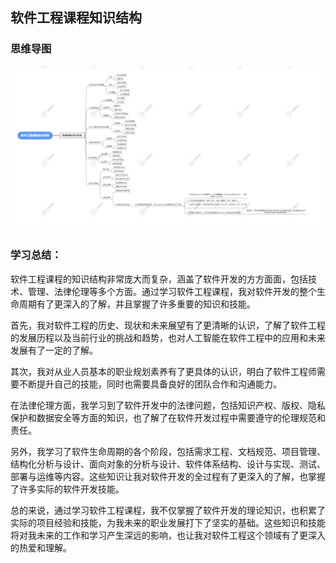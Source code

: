 ## 软件工程课程知识结构

### 思维导图

![思维导图](https://raw.githubusercontent.com/mitiy001/PicGo/main/blog/202406162328196.jpg)

### 学习总结：

软件工程课程的知识结构非常庞大而复杂，涵盖了软件开发的方方面面，包括技术、管理、法律伦理等多个方面。通过学习软件工程课程，我对软件开发的整个生命周期有了更深入的了解，并且掌握了许多重要的知识和技能。

首先，我对软件工程的历史、现状和未来展望有了更清晰的认识，了解了软件工程的发展历程以及当前行业的挑战和趋势，也对人工智能在软件工程中的应用和未来发展有了一定的了解。

其次，我对从业人员基本的职业规划素养有了更具体的认识，明白了软件工程师需要不断提升自己的技能，同时也需要具备良好的团队合作和沟通能力。

在法律伦理方面，我学习到了软件开发中的法律问题，包括知识产权、版权、隐私保护和数据安全等方面的知识，也了解了在软件开发过程中需要遵守的伦理规范和责任。

另外，我学习了软件生命周期的各个阶段，包括需求工程、文档规范、项目管理、结构化分析与设计、面向对象的分析与设计、软件体系结构、设计与实现、测试、部署与运维等内容。这些知识让我对软件开发的全过程有了更深入的了解，也掌握了许多实际的软件开发技能。

总的来说，通过学习软件工程课程，我不仅掌握了软件开发的理论知识，也积累了实际的项目经验和技能，为我未来的职业发展打下了坚实的基础。这些知识和技能将对我未来的工作和学习产生深远的影响，也让我对软件工程这个领域有了更深入的热爱和理解。
